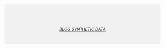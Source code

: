 <div style="background-color:rgba(0, 0, 0, 0.0470588); text-align:center; vertical-align: middle; padding:40px 0;"><br><font size="2" style="font-style: italic"></br>
<a href="https://github.com/KaunteyShah/synthetic_data_blog/blob/master/OneDrive%20-%20EY/Desktop/Py_projects/Synthetic_data/syntheticData.md">BLOG SYNTHETIC DATA</a>
</div>
